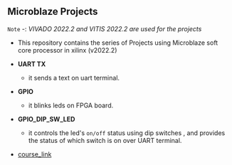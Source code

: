 ## Microblaze Projects

 `Note` -: *VIVADO 2022.2 and VITIS 2022.2 are used for the projects* 

- This repository contains the series of Projects using Microblaze soft core processor in xilinx (v2022.2)

- **UART TX**
 
  - it sends a text on uart terminal.

- **GPIO**

  - it blinks leds on FPGA board. 

- **GPIO_DIP_SW_LED**

  - it controls the led's `on/off` status using dip switches , and
    provides the status of which switch is on over UART terminal.





- [course_link](https://www.udemy.com/course/embedded-system-design-with-microblaze-and-vitis-ide/learn/lecture/29934068#overview)